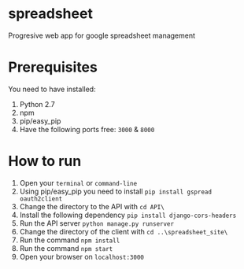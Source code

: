 # spreadsheet
Progresive web app for google spreadsheet management

# Prerequisites
You need to have installed:
1. Python 2.7
2. npm
3. pip/easy_pip
4. Have the following ports free: `3000` & `8000`

# How to run
1. Open your `terminal` or `command-line`
2. Using pip/easy_pip you need to install `pip install gspread oauth2client`
3. Change the directory to the API with `cd API\`
4. Install the following dependency `pip install django-cors-headers`
5. Run the API server `python manage.py runserver`
6. Change the directory of the client with `cd ..\spreadsheet_site\`
7. Run the command `npm install`
8. Run the command `npm start`
9. Open your browser on `localhost:3000`